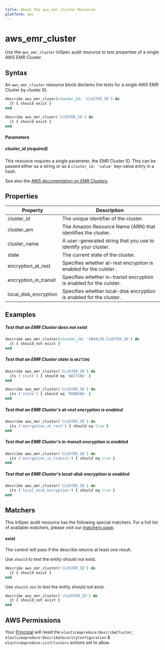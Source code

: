```yaml
---
title: About the aws_emr_cluster Resource
platform: aws
---
```


# aws\_emr\_cluster

Use the `aws_emr_cluster` InSpec audit resource to test properties of a single AWS EMR Cluster.

## Syntax

An `aws_emr_cluster` resource block declares the tests for a single AWS EMR Cluster by cluster ID.
```ruby
describe aws_emr_cluser(cluster_id: 'CLUSTER_ID') do
  it { should exist }
end
```
```ruby
describe aws_emr_cluser('CLUSTER_ID') do
  it { should exist }
end
```
#### Parameters

##### cluster\_id _(required)_

This resource requires a single parameter, the EMR Cluster ID.
This can be passed either as a string or as a `cluster_id: 'value'` key-value entry in a hash.

See also the [AWS documentation on EMR Clusters](https://docs.aws.amazon.com/emr/latest/ManagementGuide/emr-what-is-emr.html).

## Properties

|Property                                | Description|
| ---                                    | --- |
|cluster\_id                             | The unique identifier of the cluster. |
|cluster\_arn                            | The Amazon Resource Name (ARN) that identifies the cluster. |
|cluster\_name                           | A user-generated string that you use to identify your cluster. |
|state                                   | The current state of the cluster. |
|encryption\_at\_rest                    | Specifies whether at-rest encryption is enabled for the culster.|
|encryption\_in\_transit                 | Specifies whether in-transit encryption is enabled for the culster.|
|local\_disk\_encryption                 | Specifies whether local-disk encryption is enabled for the cluster. |

              
## Examples


##### Test that an EMR Cluster does not exist
```ruby
describe aws_emr_cluster(cluster_id: 'INVALID_CLUSTER_ID') do
  it { should_not exist }
end
```
##### Test that an EMR Cluster state is `WAITING`
```ruby
describe aws_emr_cluster('CLUSTER_ID') do
  its ('state') { should eq 'WAITING' }
end
```
```ruby
describe aws_emr_cluster('CLUSTER_ID') do
  its ('state') { should eq 'RUNNING' }
end
```
##### Test that an EMR Cluster's at-rest encryption is enabled
```ruby
describe aws_emr_cluster('CLUSTER_ID') do
  its ('encryption_at_rest') { should eq true }
end
```
##### Test that an EMR Cluster's in-transit encryption is enabled
```ruby
describe aws_emr_cluster('CLUSTER_ID') do
  its ('encryption_in_transit') { should eq true }
end
```
##### Test that an EMR Cluster's local-disk encryption is enabled
```ruby
describe aws_emr_cluster('CLUSTER_ID') do
  its ('local_disk_encryption') { should eq true }
end
```
## Matchers

This InSpec audit resource has the following special matchers. For a full list of available matchers, please visit our [matchers page](https://www.inspec.io/docs/reference/matchers/).

#### exist

The control will pass if the describe returns at least one result.

Use `should` to test the entity should not exist.
```ruby
describe aws_emr_cluster('CLUSTER_ID') do
  it { should exist }
end
```

Use `should_not` to test the entity should not exist.
```ruby
describe aws_emr_cluster('cCLUSTER_ID') do
  it { should_not exist }
end
```

## AWS Permissions

Your [Principal](https://docs.aws.amazon.com/IAM/latest/UserGuide/intro-structure.html#intro-structure-principal) will need the `elasticmapreduce:DescribeCluster`, `elasticmapreduce:DescribeSecurityConfiguration` & `elasticmapreduce:ListClusters` actions set to allow.

